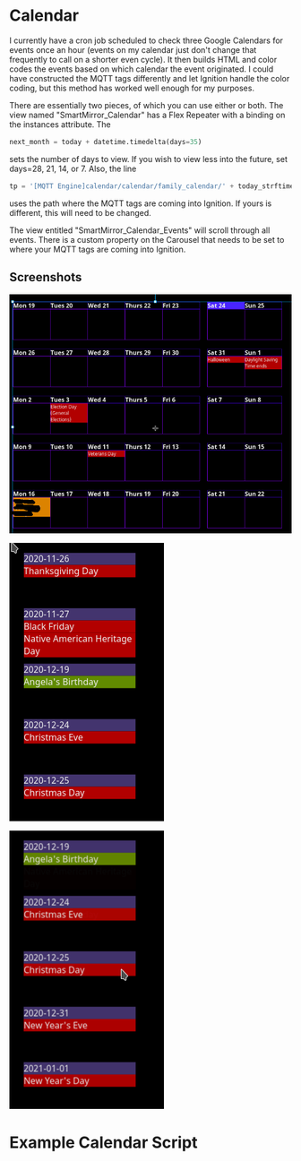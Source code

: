 # Calendar
I currently have a cron job scheduled to check three Google Calendars for events once an hour (events on my calendar just don't change that frequently to call on a shorter even cycle). It then builds HTML and color codes the events based on which calendar the event originated. I could have constructed the MQTT tags differently and let Ignition handle the color coding, but this method has worked well enough for my purposes. 

There are essentially two pieces, of which you can use either or both. The view named "SmartMirror_Calendar" has a Flex Repeater with a binding on the instances attribute. The
```python
next_month = today + datetime.timedelta(days=35)
```
sets the number of days to view. If you wish to view less into the future, set days=28, 21, 14, or 7. Also, the line
```python
tp = '[MQTT Engine]calendar/calendar/family_calendar/' + today_strftime
```
uses the path where the MQTT tags are coming into Ignition. If yours is different, this will need to be changed.

The view entitled "SmartMirror_Calendar_Events" will scroll through all events. There is a custom property on the Carousel that needs to be set to where your MQTT tags are coming into Ignition.

## Screenshots
![Smart Mirror](/calendar/images/CalendarAddOn_Screenshot.png)

![Smart Mirror](/calendar/images/CalendarAddOn_EventsCarousel_Before.png)

![Smart Mirror](/calendar/images/CalendarAddOn_EventsCarousel.png)

# Example Calendar Script

